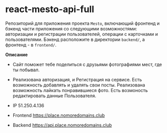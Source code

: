 # react-mesto-api-full
Репозиторий для приложения проекта `Mesto`, включающий фронтенд и бэкенд части приложения со следующими возможностями: авторизации и регистрации пользователей, операции с карточками и пользователями. Бэкенд расположите в директории `backend/`, а фронтенд - в `frontend/`. 

**Описание**

* Сайт поможет тебе поделиться с друзьями фотографиями мест, где ты побывал. 
* Реализована авторизация, и Регистрация на сервисе. Есть возможность добавлять и удалять свои посты. Реализована возможность лайкать понравившиеся фото. Есть возмоность редактировать данные Пользователя.
  
* IP 51.250.4.136
* Frontend https://place.nomoredomains.club
* Backend https://api.place.nomoredomains.club
